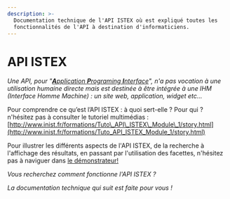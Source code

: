 ```yaml
---
description: >-
  Documentation technique de l'API ISTEX où est expliqué toutes les
  fonctionnalités de l'API à destination d'informaticiens.
---
```


# API ISTEX

_Une API, pour "_[_**A**pplication **P**rograming **I**nterface_](https://fr.wikipedia.org/wiki/Interface_de_programmation)_", n'a pas vocation à une utilisation humaine directe mais est destinée à être intégrée à une IHM \(Interface Homme Machine\) : un site web, application, widget etc..._

Pour comprendre ce qu’est l’API ISTEX : à quoi sert-elle ? Pour qui ? n'hésitez pas à consulter le tutoriel multimédias : [http://www.inist.fr/formations/Tuto\_API\_ISTEX\_Module\_1/story.html](http://www.inist.fr/formations/Tuto_API_ISTEX_Module_1/story.html)

Pour illustrer les différents aspects de l'API ISTEX, de la recherche à l'affichage des résultats, en passant par l'utilisation des facettes, n'hésitez pas à naviguer dans [le démonstrateur! ](http://demo.istex.fr/)

_Vous recherchez comment fonctionne l'API  ISTEX ?_ 

_La documentation technique qui suit est faite pour vous !_

